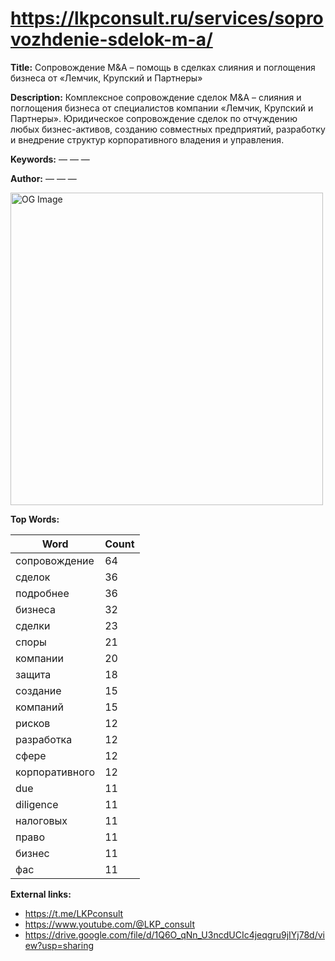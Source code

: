 # https://lkpconsult.ru/services/soprovozhdenie-sdelok-m-a/

**Title:** Сопровождение M&A – помощь в сделках слияния и поглощения бизнеса от «Лемчик, Крупский и Партнеры»

**Description:** Комплексное сопровождение сделок M&A – слияния и поглощения бизнеса от специалистов компании «Лемчик, Крупский и Партнеры». Юридическое сопровождение сделок по отчуждению любых бизнес-активов, созданию совместных предприятий, разработку и внедрение структур корпоративного владения и управления.

**Keywords:** — — —

**Author:** — — —

<img src="https://lkpconsult.ru/bitrix/templates/portal/images/og-logo.png" alt="OG Image" width="500px">

**Top Words:**

| Word       | Count |
|------------|-------|
| сопровождение | 64    |
| сделок     | 36    |
| подробнее  | 36    |
| бизнеса    | 32    |
| сделки     | 23    |
| споры      | 21    |
| компании   | 20    |
| защита     | 18    |
| создание   | 15    |
| компаний   | 15    |
| рисков     | 12    |
| разработка | 12    |
| сфере      | 12    |
| корпоративного | 12    |
| due        | 11    |
| diligence  | 11    |
| налоговых  | 11    |
| право      | 11    |
| бизнес     | 11    |
| фас        | 11    |


**External links:**

- https://t.me/LKPconsult
- https://www.youtube.com/@LKP_consult
- https://drive.google.com/file/d/1Q6O_qNn_U3ncdUCIc4jeqgru9jIYj78d/view?usp=sharing

